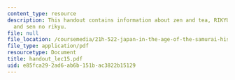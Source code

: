 ```yaml
---
content_type: resource
description: This handout contains information about zen and tea, RIKYU versus HIDEYOSHI
  and sen no rikyu.
file: null
file_location: /coursemedia/21h-522-japan-in-the-age-of-the-samurai-history-and-film-fall-2006/e85fca292ad6ab6b151bac3822b15129_handout_lec15.pdf
file_type: application/pdf
resourcetype: Document
title: handout_lec15.pdf
uid: e85fca29-2ad6-ab6b-151b-ac3822b15129
---
```

